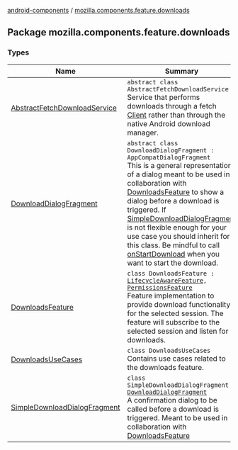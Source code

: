 [android-components](../index.md) / [mozilla.components.feature.downloads](./index.md)

## Package mozilla.components.feature.downloads

### Types

| Name | Summary |
|---|---|
| [AbstractFetchDownloadService](-abstract-fetch-download-service/index.md) | `abstract class AbstractFetchDownloadService`<br>Service that performs downloads through a fetch [Client](../mozilla.components.concept.fetch/-client/index.md) rather than through the native Android download manager. |
| [DownloadDialogFragment](-download-dialog-fragment/index.md) | `abstract class DownloadDialogFragment : AppCompatDialogFragment`<br>This is a general representation of a dialog meant to be used in collaboration with [DownloadsFeature](-downloads-feature/index.md) to show a dialog before a download is triggered. If [SimpleDownloadDialogFragment](-simple-download-dialog-fragment/index.md) is not flexible enough for your use case you should inherit for this class. Be mindful to call [onStartDownload](-download-dialog-fragment/on-start-download.md) when you want to start the download. |
| [DownloadsFeature](-downloads-feature/index.md) | `class DownloadsFeature : `[`LifecycleAwareFeature`](../mozilla.components.support.base.feature/-lifecycle-aware-feature/index.md)`, `[`PermissionsFeature`](../mozilla.components.support.base.feature/-permissions-feature/index.md)<br>Feature implementation to provide download functionality for the selected session. The feature will subscribe to the selected session and listen for downloads. |
| [DownloadsUseCases](-downloads-use-cases/index.md) | `class DownloadsUseCases`<br>Contains use cases related to the downloads feature. |
| [SimpleDownloadDialogFragment](-simple-download-dialog-fragment/index.md) | `class SimpleDownloadDialogFragment : `[`DownloadDialogFragment`](-download-dialog-fragment/index.md)<br>A confirmation dialog to be called before a download is triggered. Meant to be used in collaboration with [DownloadsFeature](-downloads-feature/index.md) |
